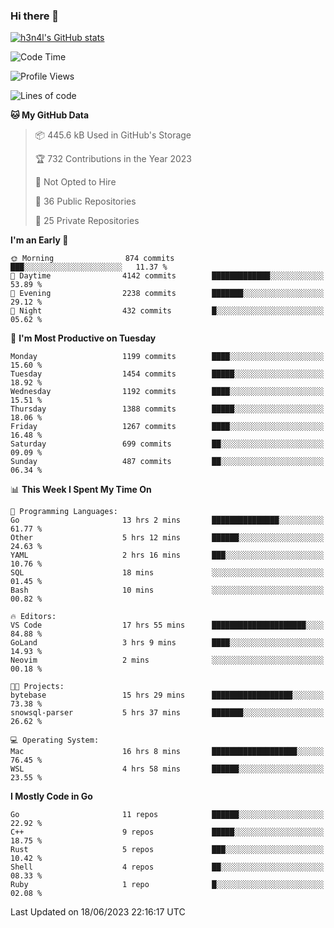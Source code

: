 ### Hi there 👋

[![h3n4l's GitHub stats](https://github-readme-stats.vercel.app/api?username=h3n4l&count_private=true&show_icons=true&theme=radical)](https://github.com/h3n4l/github-readme-stats)

<!--START_SECTION:waka-->
![Code Time](http://img.shields.io/badge/Code%20Time-1%2C327%20hrs%207%20mins-blue)

![Profile Views](http://img.shields.io/badge/Profile%20Views-0-blue)

![Lines of code](https://img.shields.io/badge/From%20Hello%20World%20I%27ve%20Written-3.3%20million%20lines%20of%20code-blue)

**🐱 My GitHub Data** 

> 📦 445.6 kB Used in GitHub's Storage 
 > 
> 🏆 732 Contributions in the Year 2023
 > 
> 🚫 Not Opted to Hire
 > 
> 📜 36 Public Repositories 
 > 
> 🔑 25 Private Repositories 
 > 
**I'm an Early 🐤** 

```text
🌞 Morning                874 commits         ███░░░░░░░░░░░░░░░░░░░░░░   11.37 % 
🌆 Daytime                4142 commits        █████████████░░░░░░░░░░░░   53.89 % 
🌃 Evening                2238 commits        ███████░░░░░░░░░░░░░░░░░░   29.12 % 
🌙 Night                  432 commits         █░░░░░░░░░░░░░░░░░░░░░░░░   05.62 % 
```
📅 **I'm Most Productive on Tuesday** 

```text
Monday                   1199 commits        ████░░░░░░░░░░░░░░░░░░░░░   15.60 % 
Tuesday                  1454 commits        █████░░░░░░░░░░░░░░░░░░░░   18.92 % 
Wednesday                1192 commits        ████░░░░░░░░░░░░░░░░░░░░░   15.51 % 
Thursday                 1388 commits        █████░░░░░░░░░░░░░░░░░░░░   18.06 % 
Friday                   1267 commits        ████░░░░░░░░░░░░░░░░░░░░░   16.48 % 
Saturday                 699 commits         ██░░░░░░░░░░░░░░░░░░░░░░░   09.09 % 
Sunday                   487 commits         ██░░░░░░░░░░░░░░░░░░░░░░░   06.34 % 
```


📊 **This Week I Spent My Time On** 

```text
💬 Programming Languages: 
Go                       13 hrs 2 mins       ███████████████░░░░░░░░░░   61.77 % 
Other                    5 hrs 12 mins       ██████░░░░░░░░░░░░░░░░░░░   24.63 % 
YAML                     2 hrs 16 mins       ███░░░░░░░░░░░░░░░░░░░░░░   10.76 % 
SQL                      18 mins             ░░░░░░░░░░░░░░░░░░░░░░░░░   01.45 % 
Bash                     10 mins             ░░░░░░░░░░░░░░░░░░░░░░░░░   00.82 % 

🔥 Editors: 
VS Code                  17 hrs 55 mins      █████████████████████░░░░   84.88 % 
GoLand                   3 hrs 9 mins        ████░░░░░░░░░░░░░░░░░░░░░   14.93 % 
Neovim                   2 mins              ░░░░░░░░░░░░░░░░░░░░░░░░░   00.18 % 

🐱‍💻 Projects: 
bytebase                 15 hrs 29 mins      ██████████████████░░░░░░░   73.38 % 
snowsql-parser           5 hrs 37 mins       ███████░░░░░░░░░░░░░░░░░░   26.62 % 

💻 Operating System: 
Mac                      16 hrs 8 mins       ███████████████████░░░░░░   76.45 % 
WSL                      4 hrs 58 mins       ██████░░░░░░░░░░░░░░░░░░░   23.55 % 
```

**I Mostly Code in Go** 

```text
Go                       11 repos            ██████░░░░░░░░░░░░░░░░░░░   22.92 % 
C++                      9 repos             █████░░░░░░░░░░░░░░░░░░░░   18.75 % 
Rust                     5 repos             ███░░░░░░░░░░░░░░░░░░░░░░   10.42 % 
Shell                    4 repos             ██░░░░░░░░░░░░░░░░░░░░░░░   08.33 % 
Ruby                     1 repo              █░░░░░░░░░░░░░░░░░░░░░░░░   02.08 % 
```




 Last Updated on 18/06/2023 22:16:17 UTC
<!--END_SECTION:waka-->


